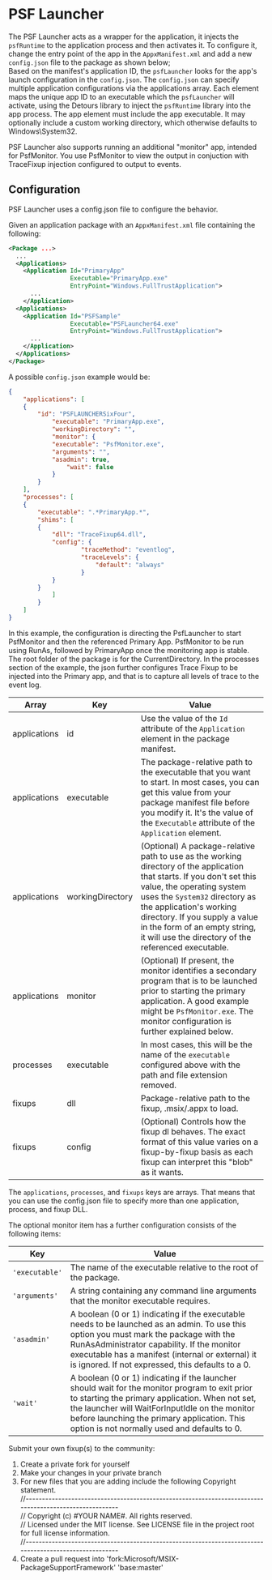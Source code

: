 # PSF Launcher

The PSF Launcher acts as a wrapper for the application, it injects the `psfRuntime` to the application process and then activates it. 
To configure it, change the entry point of the app in the `AppxManifest.xml` and add a new `config.json` file to the package as shown below;<br/>
Based on the manifest's application ID, the `psfLauncher` looks for the app's launch configuration in the `config.json`.  The `config.json` can specify multiple application configurations via the applications array.  Each element maps the unique app ID to an executable which the `psfLauncher` will activate, using the Detours library to inject the `psfRuntime` library into the app process.  The app element must include the app executable.  It may optionally include a custom working directory, which otherwise defaults to Windows\System32.

PSF Launcher also supports running an additional "monitor" app, intended for PsfMonitor. You use PsfMonitor to view the output in conjuction with TraceFixup injection configured to output to events.

## Configuration
PSF Launcher uses a config.json file to configure the behavior.

Given an application package with an `AppxManifest.xml` file containing the following:

```xml
<Package ...>
  ...
  <Applications>
    <Application Id="PrimaryApp"
                 Executable="PrimaryApp.exe"
                 EntryPoint="Windows.FullTrustApplication">
      ...
    </Application>
  <Applications>
    <Application Id="PSFSample"
                 Executable="PSFLauncher64.exe"
                 EntryPoint="Windows.FullTrustApplication">
      ...
    </Application>
  </Applications>
</Package>
```

A possible `config.json` example would be:


```json
{
	"applications": [
	{
		"id": "PSFLAUNCHERSixFour",
      		"executable": "PrimaryApp.exe",
      		"workingDirectory": "",
      		"monitor": {
			"executable": "PsfMonitor.exe",
			"arguments": "",
			"asadmin": true,
        		"wait": false
      		}
    	}
  	],
	"processes": [
	{
		"executable": ".*PrimaryApp.*",
		"shims": [ 
		{ 
			"dll": "TraceFixup64.dll",
			"config": {
					"traceMethod": "eventlog",
					"traceLevels": {
						"default": "always"
					}
			}
		} 
	        ]
    	}
  	]
}
```

In this example, the configuration is directing the PsfLauncher to start PsfMonitor and then the referenced Primary App. PsfMonitor to be run using RunAs, followed by PrimaryApp once the monitoring app is stable. The root folder of the package is for the CurrentDirectory.  In the processes section of the example, the json further configures Trace Fixup to be injected into the Primary app, and that is to capture all levels of trace to the event log.


| Array | Key | Value |
|-------|-----------|-------|
| applications | id |  Use the value of the `Id` attribute of the `Application` element in the package manifest. |
| applications | executable | The package-relative path to the executable that you want to start. In most cases, you can get this value from your package manifest file before you modify it. It's the value of the `Executable` attribute of the `Application` element. |
| applications | workingDirectory | (Optional) A package-relative path to use as the working directory of the application that starts. If you don't set this value, the operating system uses the `System32` directory as the application's working directory. If you supply a value in the form of an empty string, it will use the directory of the referenced executable. |
| applications | monitor | (Optional) If present, the monitor identifies a secondary program that is to be launched prior to starting the primary application.  A good example might be `PsfMonitor.exe`.  The monitor configuration is further explained below.  |
| processes | executable | In most cases, this will be the name of the `executable` configured above with the path and file extension removed. |
| fixups | dll | Package-relative path to the fixup, .msix/.appx  to load. |
| fixups | config | (Optional) Controls how the fixup dl behaves. The exact format of this value varies on a fixup-by-fixup basis as each fixup can interpret this "blob" as it wants.|

The `applications`, `processes`, and `fixups` keys are arrays. That means that you can use the config.json file to specify more than one application, process, and fixup DLL.

The optional monitor item has a further configuration consists of the following items:


| Key | Value |
|----------|-----|
|`'executable'`|The name of the executable relative to the root of the package.|
|`'arguments'`|A string containing any command line arguments that the monitor executable requires.|
|`'asadmin'`|A boolean (0 or 1) indicating if the executable needs to be launched as an admin.  To use this option you must mark the package with the RunAsAdministrator capability.  If the monitor executable has a manifest (internal or external) it is ignored.  If not expressed, this defaults to a 0.|
|`'wait'`|A boolean (0 or 1) indicating if the launcher should wait for the monitor program to exit prior to starting the primary application.  When not set, the launcher will WaitForInputIdle on the monitor before launching the primary application. This option is not normally used and defaults to 0.|

Submit your own fixup(s) to the community:
1. Create a private fork for yourself
2. Make your changes in your private branch
3. For new files that you are adding include the following Copyright statement.\
//-------------------------------------------------------------------------------------------------------\
// Copyright (c) #YOUR NAME#. All rights reserved.\
// Licensed under the MIT license. See LICENSE file in the project root for full license information.\
//-------------------------------------------------------------------------------------------------------
4. Create a pull request into 'fork:Microsoft/MSIX-PackageSupportFramework' 'base:master'




